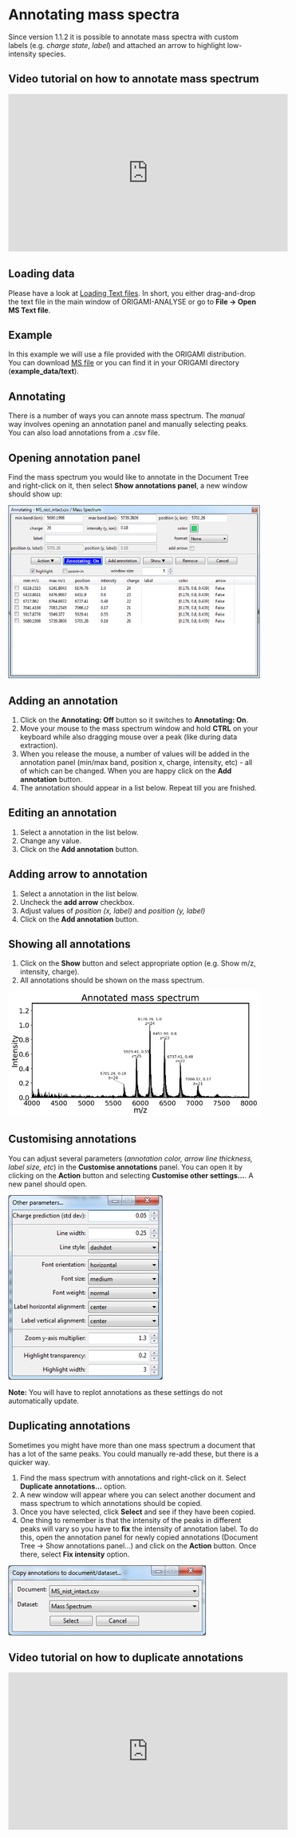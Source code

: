 # Annotating mass spectra

Since version 1.1.2 it is possible to annotate mass spectra with custom labels (e.g. _charge state_, _label_) and attached an arrow to highlight low-intensity species.

## Video tutorial on how to annotate mass spectrum

<iframe width="560" height="315" src="https://www.youtube.com/embed/L8zhW2Bppjc" frameborder="0" allow="accelerometer; autoplay; encrypted-media; gyroscope; picture-in-picture" allowfullscreen></iframe>

## Loading data

Please have a look at [Loading Text files](../data-handling/text-files.md).
In short, you either drag-and-drop the text file in the main window of ORIGAMI-ANALYSE or go to **File -> Open MS Text file**.

## Example

In this example we will use a file provided with the ORIGAMI distribution. You can download [MS file](../example-files/MS_nist_intact.csv) or you can find it in your ORIGAMI directory (**example_data/text**).

## Annotating

There is a number of ways you can annote mass spectrum. The _manual_ way involves opening an annotation panel and manually selecting peaks. You can also load annotations from a .csv file.

## Opening annotation panel

Find the mass spectrum you would like to annotate in the Document Tree and right-click on it, then select **Show annotations panel**, a new window should show up:

![Image](img/panel-ms-annotation.png)

## Adding an annotation

1. Click on the **Annotating: Off** button so it switches to **Annotating: On**.
2. Move your mouse to the mass spectrum window and hold **CTRL** on your keyboard while also dragging mouse over a peak (like during data extraction).
3. When you release the mouse, a number of values will be added in the annotation panel (min/max band, position x, charge, intensity, etc) - all of which can be changed. When you are happy click on the **Add annotation** button.
4. The annotation should appear in a list below. Repeat till you are fnished.

## Editing an annotation

1. Select a annotation in the list below.
2. Change any value.
3. Click on the **Add annotation** button.

## Adding arrow to annotation

1. Select a annotation in the list below.
2. Uncheck the **add arrow** checkbox.
3. Adjust values of _position (x, label)_ and _position (y, label)_
4. Click on the **Add annotation** button.

## Showing all annotations

1. Click on the **Show** button and select appropriate option (e.g. Show m/z, intensity, charge).
2. All annotations should be shown on the mass spectrum.

![Image](img/mass-spectrum-annotated.png)

## Customising annotations

You can adjust several parameters (_annotation color, arrow line thickness, label size, etc_) in the **Customise annotations** panel. You can open it by clicking on the **Action** button and selecting **Customise other settings...**. A new panel should open.

![Image](img/panel-customise-annotation.png)

**Note:** You will have to replot annotations as these settings do not automatically update.

## Duplicating annotations

Sometimes you might have more than one mass spectrum a document that has a lot of the same peaks. You could manually re-add these, but there is a quicker way.

1. Find the mass spectrum with annotations and right-click on it. Select **Duplicate annotations...** option.
2. A new window will appear where you can select another document and mass spectrum to which annotations should be copied.
3. Once you have selected, click **Select** and see if they have been copied.
4. One thing to remember is that the intensity of the peaks in different peaks will vary so you have to **fix** the intensity of annotation label. To do this, open the annotation panel for newly copied annotations (Document Tree -> Show annotations panel...) and click on the **Action** button. Once there, select **Fix intensity** option.

![Image](img/panel-duplicate-annotations.png)

## Video tutorial on how to duplicate annotations

<iframe width="560" height="315" src="https://www.youtube.com/embed/YGy2nXnIQ64" frameborder="0" allow="accelerometer; autoplay; encrypted-media; gyroscope; picture-in-picture" allowfullscreen></iframe>
